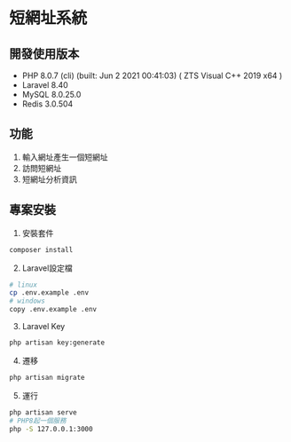 # 短網址系統

## 開發使用版本
+ PHP 8.0.7 (cli) (built: Jun  2 2021 00:41:03) ( ZTS Visual C++ 2019 x64 )
+ Laravel 8.40
+ MySQL 8.0.25.0
+ Redis 3.0.504

## 功能
1. 輸入網址產生一個短網址
2. 訪問短網址
3. 短網址分析資訊

## 專案安裝
1. 安裝套件
```bash
composer install
```
2. Laravel設定檔
```bash
# linux
cp .env.example .env
# windows
copy .env.example .env
```
3. Laravel Key
```bash
php artisan key:generate
```
4. 遷移
```bash
php artisan migrate
```
5. 運行
```bash
php artisan serve
# PHP8起一個服務
php -S 127.0.0.1:3000
```
